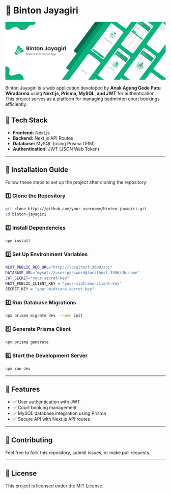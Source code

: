 # 🎾 Binton Jayagiri

![Binton Jayagiri Banner](./public/banner-binton-jayagiri.png)

Binton Jayagiri is a web application developed by **Anak Agung Gede Putu Wiradarma** using **Next.js, Prisma, MySQL, and JWT** for authentication. This project serves as a platform for managing badminton court bookings efficiently.

## 🚀 Tech Stack

- **Frontend:** Next.js
- **Backend:** Next.js API Routes
- **Database:** MySQL (using Prisma ORM)
- **Authentication:** JWT (JSON Web Token)

---

## 🔧 Installation Guide

Follow these steps to set up the project after cloning the repository:

### 1️⃣ Clone the Repository

```sh
git clone https://github.com/your-username/binton-jayagiri.git
cd binton-jayagiri
```

### 2️⃣ Install Dependencies

```sh
npm install
```

### 3️⃣ Set Up Environment Variables

```sh
NEXT_PUBLIC_REQ_URL="http://localhost:3000/api"
DATABASE_URL="mysql://user:password@localhost:3306/db_name"
JWT_SECRET="your-secret-key"
NEXT_PUBLIC_CLIENT_KEY = "your-midtrans-client-key"
SECRET_KEY = "your-midtrans-secret-key"
```

### 4️⃣ Run Database Migrations

```sh
npx prisma migrate dev --name init
```

### 5️⃣ Generate Prisma Client

```sh
npx prisma generate
```

### 6️⃣ Start the Development Server

```sh
npm run dev
```

---

## 📌 Features

- ✅ User authentication with JWT
- ✅ Court booking management
- ✅ MySQL database integration using Prisma
- ✅ Secure API with Next.js API routes

---

## 🤝 Contributing

Feel free to fork this repository, submit issues, or make pull requests.

---

## 📜 License

This project is licensed under the MIT License.
